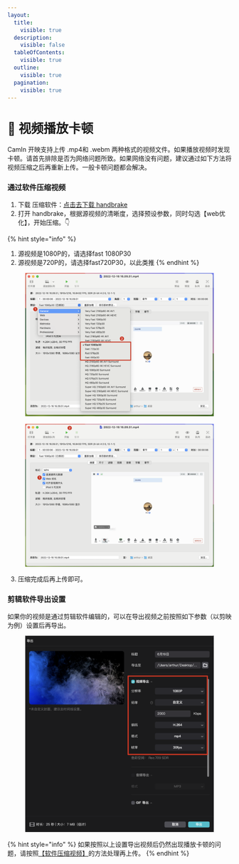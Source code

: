 ```yaml
---
layout:
  title:
    visible: true
  description:
    visible: false
  tableOfContents:
    visible: true
  outline:
    visible: true
  pagination:
    visible: true
---
```


# 🥸 视频播放卡顿

CamIn 开映支持上传 .mp4和 .webm 两种格式的视频文件。如果播放视频时发现卡顿。请首先排除是否为网络问题所致。如果网络没有问题，建议通过如下方法将视频压缩之后再重新上传。一般卡顿问题都会解决。

### 通过软件压缩视频

1. 下载 压缩软件：[点击去下载 handbrake](https://handbrake.fr/downloads.php)
2. 打开 handbrake，根据源视频的清晰度，选择预设参数，同时勾选【web优化】，开始压缩。👇

{% hint style="info" %}
1. 源视频是1080P的，请选择fast 1080P30
2. 源视频是720P的，请选择fast720P30，以此类推
{% endhint %}

<figure><img src="../.gitbook/assets/image (68).png" alt=""><figcaption></figcaption></figure>

<figure><img src="../.gitbook/assets/image (69).png" alt=""><figcaption></figcaption></figure>

3. 压缩完成后再上传即可。

### 剪辑软件导出设置

如果你的视频是通过剪辑软件编辑的，可以在导出视频之前按照如下参数（以剪映为例）设置后再导出。

<figure><img src="../.gitbook/assets/image (70).png" alt=""><figcaption></figcaption></figure>

{% hint style="info" %}
如果按照以上设置导出视频后仍然出现播放卡顿的问题，请按照[【软件压缩视频】](shi-pin-bo-fang-ka-dun.md#tong-guo-ruan-jian-ya-suo-shi-pin)的方法处理再上传。
{% endhint %}
